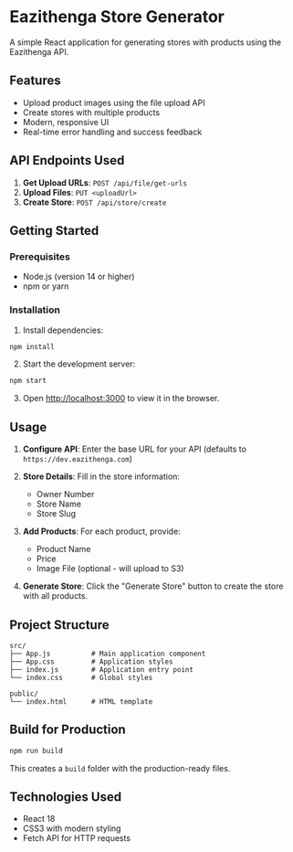 # Eazithenga Store Generator

A simple React application for generating stores with products using the Eazithenga API.

## Features

- Upload product images using the file upload API
- Create stores with multiple products
- Modern, responsive UI
- Real-time error handling and success feedback

## API Endpoints Used

1. **Get Upload URLs**: `POST /api/file/get-urls`
2. **Upload Files**: `PUT <uploadUrl>`
3. **Create Store**: `POST /api/store/create`

## Getting Started

### Prerequisites

- Node.js (version 14 or higher)
- npm or yarn

### Installation

1. Install dependencies:

```bash
npm install
```

2. Start the development server:

```bash
npm start
```

3. Open [http://localhost:3000](http://localhost:3000) to view it in the browser.

## Usage

1. **Configure API**: Enter the base URL for your API (defaults to `https://dev.eazithenga.com`)

2. **Store Details**: Fill in the store information:

   - Owner Number
   - Store Name
   - Store Slug

3. **Add Products**: For each product, provide:

   - Product Name
   - Price
   - Image File (optional - will upload to S3)

4. **Generate Store**: Click the "Generate Store" button to create the store with all products.

## Project Structure

```
src/
├── App.js          # Main application component
├── App.css         # Application styles
├── index.js        # Application entry point
└── index.css       # Global styles

public/
└── index.html      # HTML template
```

## Build for Production

```bash
npm run build
```

This creates a `build` folder with the production-ready files.

## Technologies Used

- React 18
- CSS3 with modern styling
- Fetch API for HTTP requests
